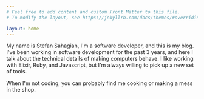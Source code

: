 ```yaml
---
# Feel free to add content and custom Front Matter to this file.
# To modify the layout, see https://jekyllrb.com/docs/themes/#overriding-theme-defaults

layout: home
---
```


 My name is Stefan Sahagian, I'm a software developer, and this is my blog. I've been working in software development for the past 3 years, and here I talk about the technical details of making computers behave. I like working with Elixir, Ruby, and Javascript, but I'm always willing to pick up a new set of tools.

 When I'm not coding, you can probably find me cooking or making a mess in the shop.
